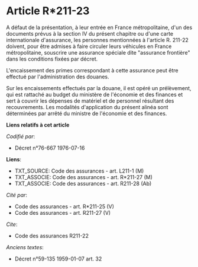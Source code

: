 # Article R*211-23

A défaut de la présentation, à leur entrée en France métropolitaine, d'un des documents prévus à la section IV du présent
chapitre ou d'une carte internationale d'assurance, les personnes mentionnées à l'article R. 211-22 doivent, pour être
admises à faire circuler leurs véhicules en France métropolitaine, souscrire une assurance spéciale dite "assurance
frontière" dans les conditions fixées par décret.

L'encaissement des primes correspondant à cette assurance peut être effectué par l'administration des douanes.

Sur les encaissements effectués par la douane, il est opéré un prélèvement, qui est rattaché au budget du ministère de
l'économie et des finances et sert à couvrir les dépenses de matériel et de personnel résultant des recouvrements. Les
modalités d'application du présent alinéa sont déterminées par arrêté du ministre de l'économie et des finances.

**Liens relatifs à cet article**

_Codifié par_:

  - Décret n°76-667 1976-07-16

**Liens**:

  - TXT_SOURCE: Code des assurances - art. L211-1 (M)
  - TXT_ASSOCIE: Code des assurances - art. R*211-27 (M)
  - TXT_ASSOCIE: Code des assurances - art. R211-28 (Ab)

_Cité par_:

  - Code des assurances - art. R*211-25 (V)
  - Code des assurances - art. R211-27 (V)

_Cite_:

  - Code des assurances R211-22

_Anciens textes_:

  - Décret n°59-135 1959-01-07 art. 32

